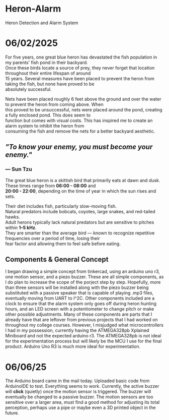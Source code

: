 # Heron-Alarm
Heron Detection and Alarm System

# 06/02/2025

For five years, one great blue heron has devastated the fish population in my parents' fish pond in their backyard.  
Once these birds locate a source of prey, they never forget that location throughout their entire lifespan of around  
15 years. Several measures have been placed to prevent the heron from taking the fish, but none have proved to be  
absolutely successful.  

Nets have been placed roughly 6 feet above the ground and over the water to prevent the heron from coming above. When  
this proved to be unsuccessful, nets were placed around the pond, creating a fully enclosed pond. This does seem to  
function but comes with visual costs. This has inspired me to create an alarm system to inhibit the heron from  
consuming the fish and remove the nets for a better backyard aesthetic. 


## *"To know your enemy, you must become your enemy."*  
### — Sun Tzu

The great blue heron is a skittish bird that primarily eats at dawn and dusk. These times range from **06:00 - 08:00** and  
**20:00 - 22:00**, depending on the time of year in which the sun rises and sets.  

Their diet includes fish, particularly slow-moving fish.  
Natural predators include bobcats, coyotes, large snakes, and red-tailed hawks.  
Adult herons typically lack natural predators but are sensitive to pitches within **1–5 kHz**.  
They are smarter than the average bird — known to recognize repetitive frequencies over a period of time, losing their  
fear factor and allowing them to feel safe before eating.

## Components & General Concept ##
I began drawing a simple concept from tinkercad, using an arduino uno r3, one motion sensor, and a piezo buzzer. 
These are all simple components, as I do plan to increase the scope of the porject step by step. 
Hopefully, more than three sensors will be installed along with the piezo buzzer being substituted with a 
passive speaker that is capable of playing .mp3 files, eventually moving from UART to I^2C. 
Other components included are a clock to ensure that the alarm system only goes off during heron hunting hours, 
and an LED screen with a potentiometer to change pitch or make other possible adjustments. 
Many of these components are parts that I already have that are leftover from previous projects that I had worked
on throughout my college courses. However, I misjudged what microcontrollers I had in my possession, currently having
the ATMEGA328pb Xplained Miniboard and not the expected arduino r3. The ATMEGA328pb is not ideal for the experimentation
process but will likely be the MCU I use for the final product. Arduino Uno R3 is much more ideal for experimentation. 

# 06/06/25
The Arduino board came in the mail today. 
Uploaded basic code from ArduinoIDE to test. Everything seems to work. 
Currently, the active buzzer will **click** (quietly) once the motion sensor is triggered.
The buzzer will eventually be changed to a passive buzzer. The motion sensors are too sensitive over a larger area, 
must find a good method for adjusting its total perception, perhaps use a pipe or maybe even a 3D printed object in the 
future. 



